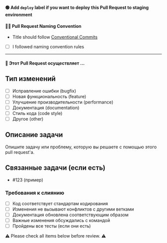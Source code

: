 **🟢 Add `deploy` label if you want to deploy this Pull Request to staging environment**

#### 🧑‍⚖️ Pull Request Naming Convention

- Title should follow [Conventional Commits](https://www.conventionalcommits.org/en/v1.0.0/#summary)

* [ ] I followed naming convention rules

---

#### 🤔 Этот Pull Request осуществляет ...

## Тип изменений

- [ ] Исправление ошибки (bugfix)
- [ ] Новая функциональность (feature)
- [ ] Улучшение производительности (performance)
- [ ] Документация (documentation)
- [ ] Стиль кода (code style)
- [ ] Другое (other)

## Описание задачи

Опишите задачу или проблему, которую вы решаете с помощью этого pull request'a.

## Связанные задачи (если есть)

- #123 (пример)

### Требования к слиянию

- [ ] Код соответствует стандартам кодирования
- [ ] Изменения не вызывают конфликтов с другими ветками
- [ ] Документация обновлена соответствующим образом
- [ ] Важные изменения обсуждались с командой
- [ ] Пройдены все тесты (если они есть)

⚠️ Please check all items below before review. ⚠️
